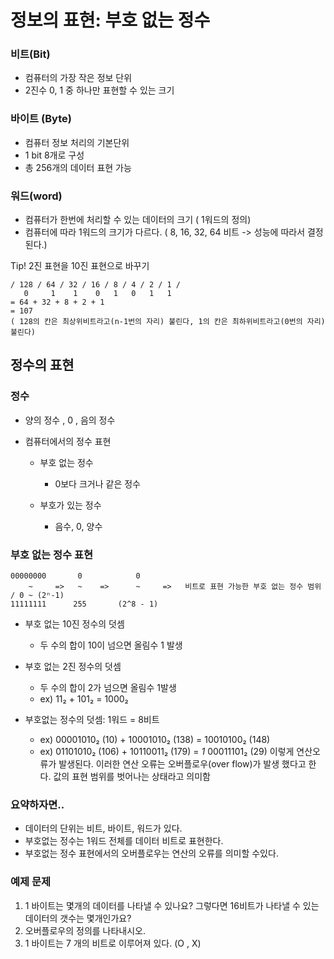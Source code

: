 # 정보의 표현: 부호 없는 정수

### 비트(Bit)
  - 컴퓨터의 가장 작은 정보 단위
  - 2진수 0, 1 중 하나만 표현할 수 있는 크기

### 바이트 (Byte)
  - 컴퓨터 정보 처리의 기본단위
  - 1 bit 8개로 구성
  - 총 256개의 데이터 표현 가능

### 워드(word)
  - 컴퓨터가 한번에 처리할 수 있는 데이터의 크기 ( 1워드의 정의)
  - 컴퓨터에 따라 1워드의 크기가 다르다. ( 8, 16, 32, 64 비트 -> 성능에 따라서 결정된다.)

  Tip! 2진 표현을 10진 표현으로 바꾸기
    
    / 128 / 64 / 32 / 16 / 8 / 4 / 2 / 1 /
       0     1    1    0   1   0   1   1
    = 64 + 32 + 8 + 2 + 1
    = 107
    ( 128의 칸은 최상위비트라고(n-1번의 자리) 불린다, 1의 칸은 최하위비트라고(0번의 자리) 불린다)

## 정수의 표현

### 정수
  - 양의 정수 , 0 , 음의 정수
  
  - 컴퓨터에서의 정수 표현

    - 부호 없는 정수
      - 0보다 크거나 같은 정수
    
    - 부호가 있는 정수
      - 음수, 0, 양수

  ### 부호 없는 정수 표현

    00000000       0            0  
        ~     =>   ~    =>      ~     =>   비트로 표현 가능한 부호 없는 정수 범위 / 0 ~ (2ⁿ-1)
    11111111      255       (2^8 - 1)

  - 부호 없는 10진 정수의 덧셈
    - 두 수의 합이 10이 넘으면 올림수 1 발생
      
  - 부호 없는 2진 정수의 덧셈
    - 두 수의 합이 2가 넘으면 올림수 1발생
    - ex) 11₂ + 101₂ = 1000₂
      
  - 부호없는 정수의 덧셈: 1워드 = 8비트
    - ex) 00001010₂ (10) + 10001010₂ (138) = 10010100₂ (148)
    - ex) 01101010₂ (106) + 10110011₂ (179) = _1_ 00011101₂ (29) 이렇게 연산오류가 발생된다. 이러한 연산 오류는 오버플로우(over flow)가 발생 했다고 한다. 값의 표현 범위를 벗어나는 상태라고 의미함


### 요약하자면..
  - 데이터의 단위는 비트, 바이트, 워드가 있다.
  - 부호없는 정수는 1워드 전체를 데이터 비트로 표현한다.
  - 부호없는 정수 표현에서의 오버플로우는 연산의 오류를 의미할 수있다.

### 예제 문제
  1. 1 바이트는 몇개의 데이터를 나타낼 수 있나요? 그렇다면 16비트가 나타낼 수 있는 데이터의 갯수는 몇개인가요?
  2. 오버플로우의 정의를 나타내시오.
  3.  1 바이트는 7 개의 비트로 이루어져 있다. (O , X)







